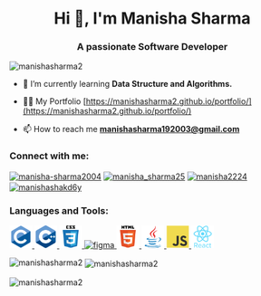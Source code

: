 <h1 align="center">Hi 👋, I'm Manisha Sharma</h1>
<h3 align="center">A passionate Software Developer</h3>

<p align="left"> <img src="https://komarev.com/ghpvc/?username=manishasharma2&label=Profile%20views&color=0e75b6&style=flat" alt="manishasharma2" /> </p>

- 🌱 I’m currently learning **Data Structure and Algorithms.**

- 👨‍💻 My Portfolio [https://manishasharma2.github.io/portfolio/](https://manishasharma2.github.io/portfolio/)

- 📫 How to reach me **manishasharma192003@gmail.com**

<h3 align="left">Connect with me:</h3>
<p align="left">
<a href="https://linkedin.com/in/manisha-sharma2004" target="blank"><img align="center" src="https://raw.githubusercontent.com/rahuldkjain/github-profile-readme-generator/master/src/images/icons/Social/linked-in-alt.svg" alt="manisha-sharma2004" height="30" width="40" /></a>
<a href="https://www.hackerrank.com/manisha_sharma25" target="blank"><img align="center" src="https://raw.githubusercontent.com/rahuldkjain/github-profile-readme-generator/master/src/images/icons/Social/hackerrank.svg" alt="manisha_sharma25" height="30" width="40" /></a>
<a href="https://www.leetcode.com/manisha2224" target="blank"><img align="center" src="https://raw.githubusercontent.com/rahuldkjain/github-profile-readme-generator/master/src/images/icons/Social/leet-code.svg" alt="manisha2224" height="30" width="40" /></a>
<a href="https://auth.geeksforgeeks.org/user/manishashakd6y" target="blank"><img align="center" src="https://raw.githubusercontent.com/rahuldkjain/github-profile-readme-generator/master/src/images/icons/Social/geeks-for-geeks.svg" alt="manishashakd6y" height="30" width="40" /></a>
</p>

<h3 align="left">Languages and Tools:</h3>
<p align="left"> <a href="https://www.cprogramming.com/" target="_blank" rel="noreferrer"> <img src="https://raw.githubusercontent.com/devicons/devicon/master/icons/c/c-original.svg" alt="c" width="40" height="40"/> </a> <a href="https://www.w3schools.com/cpp/" target="_blank" rel="noreferrer"> <img src="https://raw.githubusercontent.com/devicons/devicon/master/icons/cplusplus/cplusplus-original.svg" alt="cplusplus" width="40" height="40"/> </a> <a href="https://www.w3schools.com/css/" target="_blank" rel="noreferrer"> <img src="https://raw.githubusercontent.com/devicons/devicon/master/icons/css3/css3-original-wordmark.svg" alt="css3" width="40" height="40"/> </a> <a href="https://www.figma.com/" target="_blank" rel="noreferrer"> <img src="https://www.vectorlogo.zone/logos/figma/figma-icon.svg" alt="figma" width="40" height="40"/> </a> <a href="https://www.w3.org/html/" target="_blank" rel="noreferrer"> <img src="https://raw.githubusercontent.com/devicons/devicon/master/icons/html5/html5-original-wordmark.svg" alt="html5" width="40" height="40"/> </a> <a href="https://www.java.com" target="_blank" rel="noreferrer"> <img src="https://raw.githubusercontent.com/devicons/devicon/master/icons/java/java-original.svg" alt="java" width="40" height="40"/> </a> <a href="https://developer.mozilla.org/en-US/docs/Web/JavaScript" target="_blank" rel="noreferrer"> <img src="https://raw.githubusercontent.com/devicons/devicon/master/icons/javascript/javascript-original.svg" alt="javascript" width="40" height="40"/> </a> <a href="https://reactjs.org/" target="_blank" rel="noreferrer"> <img src="https://raw.githubusercontent.com/devicons/devicon/master/icons/react/react-original-wordmark.svg" alt="react" width="40" height="40"/> </a> </p>

<p><img align="left" src="https://github-readme-stats.vercel.app/api/top-langs?username=manishasharma2&show_icons=true&locale=en&layout=compact" alt="manishasharma2" /></p>

<p>&nbsp;<img align="center" src="https://github-readme-stats.vercel.app/api?username=manishasharma2&show_icons=true&locale=en" alt="manishasharma2" /></p>
<p><img align="center" src="https://github-readme-streak-stats.herokuapp.com/?user=manishasharma2&" alt="manishasharma2" /></p>
